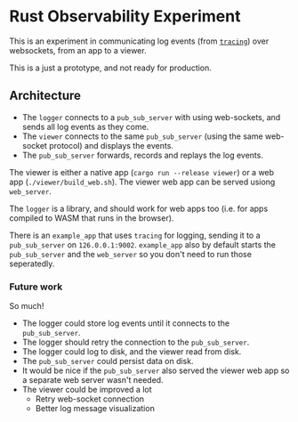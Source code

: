 # Rust Observability Experiment

This is an experiment in communicating log events (from [`tracing`](https://crates.io/crates/tracing/)) over websockets, from an app to a viewer.

This is a just a prototype, and not ready for production.

## Architecture

* The `logger` connects to a `pub_sub_server` with using web-sockets, and sends all log events as they come.
* The `viewer` connects to the same `pub_sub_server` (using the same web-socket protocol) and displays the events.
* The `pub_sub_server` forwards, records and replays the log events.

The viewer is either a native app (`cargo run --release viewer`) or a web app (`./viewer/build_web.sh`). The viewer web app can be served usiong `web_server`.

The `logger` is a library, and should work for web apps too (i.e. for apps compiled to WASM that runs in the browser).

There is an `example_app` that uses `tracing` for logging, sending it to a `pub_sub_server` on `126.0.0.1:9002`. `example_app` also by default starts the `pub_sub_server` and the `web_server` so you don't need to run those seperatedly.

### Future work
So much!

* The logger could store log events until it connects to the `pub_sub_server`.
* The logger should retry the connection to the `pub_sub_server`.
* The logger could log to disk, and the viewer read from disk.
* The `pub_sub_server` could persist data on disk.
* It would be nice if the `pub_sub_server` also served the viewer web app so a separate web server wasn't needed.
* The viewer could be improved a lot
  * Retry web-socket connection
  * Better log message visualization
